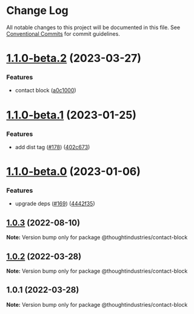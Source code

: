 # Change Log

All notable changes to this project will be documented in this file.
See [Conventional Commits](https://conventionalcommits.org) for commit guidelines.

# [1.1.0-beta.2](https://github.com/thoughtindustries/helium/compare/@thoughtindustries/contact-block@1.1.0-beta.1...@thoughtindustries/contact-block@1.1.0-beta.2) (2023-03-27)


### Features

* contact block ([a0c1000](https://github.com/thoughtindustries/helium/commit/a0c10006bc8c805f1aaf5d24ac3e880da6c76179))





# [1.1.0-beta.1](https://github.com/thoughtindustries/helium/compare/@thoughtindustries/contact-block@1.1.0-beta.0...@thoughtindustries/contact-block@1.1.0-beta.1) (2023-01-25)


### Features

* add dist tag ([#178](https://github.com/thoughtindustries/helium/issues/178)) ([402c673](https://github.com/thoughtindustries/helium/commit/402c67371b68a72d488c977701551b8a91ef5959))





# [1.1.0-beta.0](https://github.com/thoughtindustries/helium/compare/@thoughtindustries/contact-block@1.0.3...@thoughtindustries/contact-block@1.1.0-beta.0) (2023-01-06)


### Features

* upgrade deps ([#169](https://github.com/thoughtindustries/helium/issues/169)) ([4442f35](https://github.com/thoughtindustries/helium/commit/4442f35f6013119bb5e9baf154bdab9a3583b543))





## [1.0.3](https://github.com/thoughtindustries/helium/compare/@thoughtindustries/contact-block@1.0.2...@thoughtindustries/contact-block@1.0.3) (2022-08-10)

**Note:** Version bump only for package @thoughtindustries/contact-block





## [1.0.2](https://github.com/thoughtindustries/helium/compare/@thoughtindustries/contact-block@1.0.1...@thoughtindustries/contact-block@1.0.2) (2022-03-28)

**Note:** Version bump only for package @thoughtindustries/contact-block





## 1.0.1 (2022-03-28)

**Note:** Version bump only for package @thoughtindustries/contact-block
